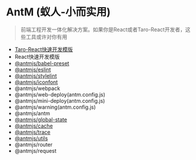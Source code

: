 # AntM (蚁人-小而实用)

> 前端工程开发一体化解决方案。如果你是React或者Taro-React开发者，这些工具或许对你有用

- [Taro-React快速开发模版](https://github.com/AntmJS/temptaro)
- React快速开发模版
- [@antmjs/babel-preset](https://www.npmjs.com/package/@antmjs/babel-preset)
- [@antmjs/eslint](https://www.npmjs.com/package/@antmjs/eslint)
- [@antmjs/stylelint](https://www.npmjs.com/package/@antmjs/stylelint)
- [@antmjs/iconfont](https://www.npmjs.com/package/@antmjs/iconfont)
- @antmjs/webpack
- @antmjs/web-deploy(antm.config.js)
- @antmjs/mini-deploy(antm.config.js)
- @antmjs/warning(antm.config.js)
- @antmjs/antm
- [@antmjs/global-state](https://www.npmjs.com/package/@antmjs/global-state)
- [@antmjs/cache](https://www.npmjs.com/package/@antmjs/cache)
- [@antmjs/trace](https://www.npmjs.com/package/@antmjs/trace)
- [@antmjs/utils](https://www.npmjs.com/package/@antmjs/utils)
- @antmjs/router
- @antmjs/request
